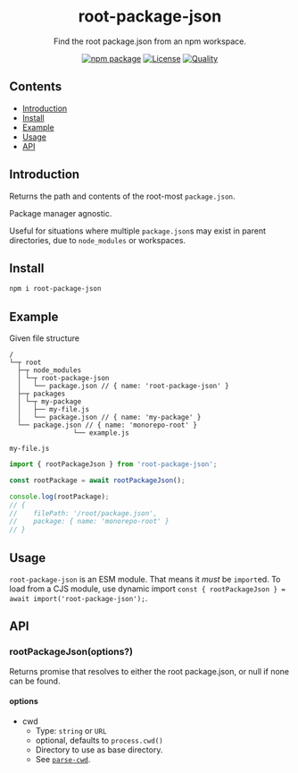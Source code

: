 <div style="text-align:center">

<h1>root-package-json</h1>
<p>Find the root package.json from an npm workspace.</p>

[![npm package](https://badge.fury.io/js/root-package-json.svg)](https://www.npmjs.com/package/root-package-json)
[![License](https://img.shields.io/npm/l/root-package-json.svg)](https://github.com/JacobLey/jacobley/blob/main/common/config/publish/LICENSE)
[![Quality](https://packagequality.com/shield/root-package-json.svg)](https://github.com/JacobLey/jacobley/blob/main/tools/root-package-json)

</div>

## Contents
- [Introduction](#introduction)
- [Install](#install)
- [Example](#example)
- [Usage](#usage)
- [API](#api)

<a name="Introduction"></a>
## Introduction

Returns the path and contents of the root-most `package.json`.

Package manager agnostic.

Useful for situations where multiple `package.json`s may exist in parent directories, due to `node_modules` or workspaces.

<a name="Install"></a>
## Install

```sh
npm i root-package-json
```

<a name="Example"></a>
## Example

Given file structure
```
/
└─┬ root
  ├─┬ node_modules
  │ └─┬ root-package-json
  │   └── package.json // { name: 'root-package-json' }
  ├─┬ packages
  │ └─┬ my-package
  │   ├── my-file.js
  │   └── package.json // { name: 'my-package' }
  └── package.json // { name: 'monorepo-root' }
                └── example.js
```

`my-file.js`
```ts
import { rootPackageJson } from 'root-package-json';

const rootPackage = await rootPackageJson();

console.log(rootPackage);
// {
//    filePath: '/root/package.json',
//    package: { name: 'monorepo-root' }
// }
```

<a name="usage"></a>
## Usage

`root-package-json` is an ESM module. That means it _must_ be `import`ed. To load from a CJS module, use dynamic import `const { rootPackageJson } = await import('root-package-json');`.

<a name="api"></a>
## API

### rootPackageJson(options?)

Returns promise that resolves to either the root package.json, or null if none can be found.

#### options

* cwd
  * Type: `string` or `URL`
  * optional, defaults to `process.cwd()`
  * Directory to use as base directory.
  * See [`parse-cwd`](https://www.npmjs.com/package/parse-cwd).
